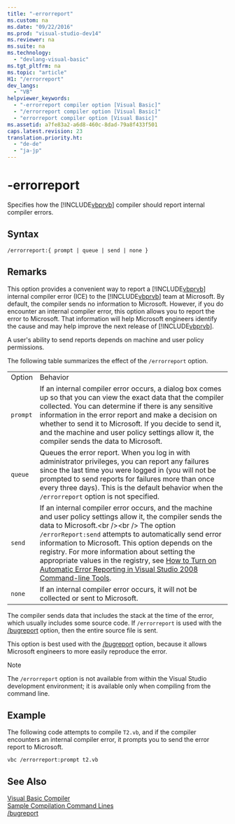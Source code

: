 ```yaml
---
title: "-errorreport"
ms.custom: na
ms.date: "09/22/2016"
ms.prod: "visual-studio-dev14"
ms.reviewer: na
ms.suite: na
ms.technology: 
  - "devlang-visual-basic"
ms.tgt_pltfrm: na
ms.topic: "article"
H1: "/errorreport"
dev_langs: 
  - "VB"
helpviewer_keywords: 
  - "-errorreport compiler option [Visual Basic]"
  - "/errorreport compiler option [Visual Basic]"
  - "errorreport compiler option [Visual Basic]"
ms.assetid: a7fe83a2-a6d8-460c-8dad-79a8f433f501
caps.latest.revision: 23
translation.priority.ht: 
  - "de-de"
  - "ja-jp"
---
```

# -errorreport
Specifies how the [!INCLUDE[vbprvb](../vs140/includes/vbprvb_md.md)] compiler should report internal compiler errors.  
  
## Syntax  
  
```  
/errorreport:{ prompt | queue | send | none }  
```  
  
## Remarks  
 This option provides a convenient way to report a [!INCLUDE[vbprvb](../vs140/includes/vbprvb_md.md)] internal compiler error (ICE) to the [!INCLUDE[vbprvb](../vs140/includes/vbprvb_md.md)] team at Microsoft. By default, the compiler sends no information to Microsoft. However, if you do encounter an internal compiler error, this option allows you to report the error to Microsoft. That information will help Microsoft engineers identify the cause and may help improve the next release of [!INCLUDE[vbprvb](../vs140/includes/vbprvb_md.md)].  
  
 A user's ability to send reports depends on machine and user policy permissions.  
  
 The following table summarizes the effect of the `/errorreport` option.  
  
|||  
|-|-|  
|Option|Behavior|  
|`prompt`|If an internal compiler error occurs, a dialog box comes up so that you can view the exact data that the compiler collected. You can determine if there is any sensitive information in the error report and make a decision on whether to send it to Microsoft. If you decide to send it, and the machine and user policy settings allow it, the compiler sends the data to Microsoft.|  
|`queue`|Queues the error report. When you log in with administrator privileges, you can report any failures since the last time you were logged in (you will not be prompted to send reports for failures more than once every three days). This is the default behavior when the `/errorreport` option is not specified.|  
|`send`|If an internal compiler error occurs, and the machine and user policy settings allow it, the compiler sends the data to Microsoft.\<br />\<br /> The option `/errorReport:send` attempts to automatically send error information to Microsoft. This option depends on the registry. For more information about setting the appropriate values in the registry, see [How to Turn on Automatic Error Reporting in Visual Studio 2008 Command-line Tools](http://go.microsoft.com/fwlink/?LinkID=184695).|  
|`none`|If an internal compiler error occurs, it will not be collected or sent to Microsoft.|  
  
 The compiler sends data that includes the stack at the time of the error, which usually includes some source code. If `/errorreport` is used with the [/bugreport](../vs140/-bugreport.md) option, then the entire source file is sent.  
  
 This option is best used with the [/bugreport](../vs140/-bugreport.md) option, because it allows Microsoft engineers to more easily reproduce the error.  
  
> [!NOTE]
>  The `/errorreport` option is not available from within the Visual Studio development environment; it is available only when compiling from the command line.  
  
## Example  
 The following code attempts to compile `T2.vb`, and if the compiler encounters an internal compiler error, it prompts you to send the error report to Microsoft.  
  
```  
vbc /errorreport:prompt t2.vb  
```  
  
## See Also  
 [Visual Basic Compiler](../vs140/visual-basic-command-line-compiler.md)   
 [Sample Compilation Command Lines](../vs140/sample-compilation-command-lines--visual-basic-.md)   
 [/bugreport](../vs140/-bugreport.md)